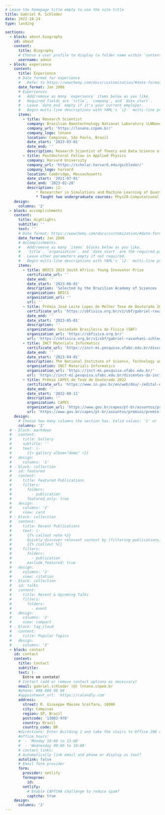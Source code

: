 ```yaml
---
# Leave the homepage title empty to use the site title
title: Gabriel R. Schleder
date: 2022-10-24
type: landing

sections:
  - block: about.biography
    id: about
    content:
      title: Biography
      # Choose a user profile to display (a folder name within `content/authors/`)
      username: admin
  - block: experience
    content:
      title: Experience
      # Date format for experience
      #   Refer to https://wowchemy.com/docs/customization/#date-format
      date_format: Jan 2006
      # Experiences.
      #   Add/remove as many `experience` items below as you like.
      #   Required fields are `title`, `company`, and `date_start`.
      #   Leave `date_end` empty if it's your current employer.
      #   Begin multi-line descriptions with YAML's `|2-` multi-line prefix.
      items:
        - title: Research Scientist
          company: Brazilian Nanotechnology National Laboratory (LNNano/CNPEM)
          company_url: 'https://lnnano.cnpem.br/'
          company_logo: lnnano
          location: Campinas, São Paulo, Brazil
          date_start: '2023-03-01'
          date_end: ''
          description: Research Scientist of Theory and Data Science of Nanomaterials
        - title: Postdoctoral Fellow in Applied Physics
          company: Harvard University
          company_url: 'https://scholar.harvard.edu/gschleder/'
          company_logo: harvard
          location: Cambridge, Massachusetts
          date_start: '2021-07-01'
          date_end: '2023-02-28'
          description: |2-
              * Researcher in Simulations and Machine Learning of Quantum Materials and Twistronics. 
              * Taught two undergraduate courses: Phys20-Computational Physics; and AM10-Python for Scientists and Engineers.
    design:
      columns: '2'
  - block: accomplishments
    content:
      title: Highlights
      subtitle: ''
      text: ''
      # Date format: https://wowchemy.com/docs/customization/#date-format
      date_format: Jan 2006
      # Accomplishments.
      #   Add/remove as many `items` blocks below as you like.
      #   `title`, `organization`, and `date_start` are the required parameters.
      #   Leave other parameters empty if not required.
      #   Begin multi-line descriptions with YAML's `|2-` multi-line prefix.
      items:
        - title: BRICS 2023 South Africa: Young Innovator Prize
          certificate_url: ''
          date_end: ''
          date_start: '2023-06-01'
          description: 'Selected by the Brazilian Academy of Sciences (ABC) to represent Brazil in the prize section "Modernizing Agriculture". Presented the work "Wearable Sensors on Plant Leaves for On-Site Monitoring of Plant Water Loss in Agriculture", co-led by Dr. Renato S. Lima at LNNano.'
          organization: BRICS
          organization_url: ''
          url: ''
        - title: Prêmio José Leite Lopes de Melhor Tese de Doutorado 2022 SBF
          certificate_url: 'https://sbfisica.org.br/v1/sbf/gabriel-ravanhani-schleder-vence-premio-professor-jose-leite-lopes-de-2022/'
          date_end: ''
          date_start: '2023-05-01'
          description: ''
          organization: Sociedade Brasileira de Física (SBF)
          organization_url: 'https://sbfisica.org.br/'
          url: 'https://sbfisica.org.br/v1/sbf/gabriel-ravanhani-schleder-vence-premio-professor-jose-leite-lopes-de-2022/'
        - title: INCT Materials Informatics
          certificate_url: 'https://inct-mi.pesquisa.ufabc.edu.br/discentes-do-inct-professor-gabriel-schleder/'
          date_end: ''
          date_start: '2023-04-01'
          description: The National Institute of Science, Technology and Innovation Program (INCT/CNPq) of Materials Informatics has been created! We have scholarships of all levels, from undergrad to postdoctoral levels.
          organization: INCT Materials Informatics
          organization_url: 'https://inct-mi.pesquisa.ufabc.edu.br/'
          url: 'https://inct-mi.pesquisa.ufabc.edu.br/discentes-do-inct-professor-gabriel-schleder/'
        - title: Prêmio CAPES de Tese de Doutorado 2022
          certificate_url: 'https://www.in.gov.br/en/web/dou/-/edital-n-11/2022-resultado-premio-capes-de-tese-edicao-2022-421902318'
          date_end: ''
          date_start: '2022-08-11'
          description: ''
          organization: CAPES
          organization_url: 'https://www.gov.br/capes/pt-br/assuntos/premios/premio-capes-de-tese/teses-premiadas/teses-premiadas-em-2022'
          url: 'https://www.gov.br/capes/pt-br/assuntos/premios/premio-capes-de-tese/teses-premiadas/teses-premiadas-em-2022'
    design:
      # Choose how many columns the section has. Valid values: '1' or '2'.
      columns: '2'
  # - block: markdown
  #   content:
  #     title: Gallery
  #     subtitle: ''
  #     text: |-
  #       {{< gallery album="demo" >}}
  #   design:
  #     columns: '1'
  # - block: collection
  #   id: featured
  #   content:
  #     title: Featured Publications
  #     filters:
  #       folders:
  #         - publication
  #       featured_only: true
  #   design:
  #     columns: '2'
  #     view: card
  # - block: collection
  #   content:
  #     title: Recent Publications
  #     text: |-
  #       {{% callout note %}}
  #       Quickly discover relevant content by [filtering publications](./publication/).
  #       {{% /callout %}}
  #     filters:
  #       folders:
  #         - publication
  #       exclude_featured: true
  #   design:
  #     columns: '2'
  #     view: citation
  # - block: collection
  #   id: talks
  #   content:
  #     title: Recent & Upcoming Talks
  #     filters:
  #       folders:
  #         - event
  #   design:
  #     columns: '2'
  #     view: compact
  # - block: tag_cloud
  #   content:
  #     title: Popular Topics
  #   design:
  #     columns: '2'
  - block: contact
    id: contact
    content:
      title: Contact
      subtitle:
      text: |-
        Entre em contato!
      # Contact (add or remove contact options as necessary)
      email: gabriel.schleder (@) lnnano.cnpem.br
      #phone: 888 888 88 88
      #appointment_url: 'https://calendly.com'
      address:
        street: R. Giuseppe Máximo Scolfaro, 10000
        city: Campinas
        region: SP, Brazil
        postcode: '13083-970'
        country: Brazil
        country_code: BR
      #directions: Enter Building 1 and take the stairs to Office 200 on Floor 2
      #office_hours:
      #  - 'Monday 10:00 to 13:00'
      #  - 'Wednesday 09:00 to 10:00'
      # contact_links:
      # Automatically link email and phone or display as text?
      autolink: false
      # Email form provider
      form:
        provider: netlify
        formspree:
          id:
        netlify:
          # Enable CAPTCHA challenge to reduce spam?
          captcha: true
    design:
      columns: '2'
---
```


